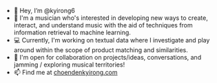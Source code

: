 - 👋 Hey, I’m @kyirong6
- :musical_note: I'm a musician who's interested in developing new ways to create, interact, and understand music with the aid of techniques from information retrieval to machine learning.
- :computer: Currently, I'm working on textual data where I investigate and play around within the scope of product matching and similarities.
- :raised_hands: I'm open for collaboration on projects/ideas, conversations, and jamming / exploring musical territories!
- 📫 Find me at [choendenkyirong.com](https://choendenkyirong.com)

<!---
kyirong6/kyirong6 is a ✨ special ✨ repository because its `README.md` (this file) appears on your GitHub profile.
You can click the Preview link to take a look at your changes.
--->
